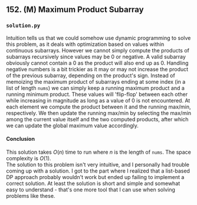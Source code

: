 ## 152. (M) Maximum Product Subarray

### `solution.py`
Intuition tells us that we could somehow use dynamic programming to solve this problem, as it deals with optimization based on values within continuous subarrays. However we cannot simply compute the products of subarrays recursively since values may be 0 or negative. A valid subarray obviously cannot contain a 0 as the product will also end up as 0. Handling negative numbers is a bit trickier as it may or may not increase the product of the previous subarray, depending on the product's sign. Instead of memoizing the maximum product of subarrays ending at some index (in a list of length `nums`) we can simply keep a running maximum product and a running minimum product. These values will 'flip-flop' between each other while increasing in magnitude as long as a value of 0 is not encountered. At each element we compute the product between it and the running max/min, respectively. We then update the running max/min by selecting the max/min among the current value itself and the two computed products, after which we can update the global maximum value accordingly.  
  
#### Conclusion
This solution takes $O(n)$ time to run where $n$ is the length of `nums`. The space complexity is $O(1)$.  
The solution to this problem isn't very intuitive, and I personally had trouble coming up with a solution. I got to the part where I realized that a list-based DP approach probably wouldn't work but ended up failing to implement a correct solution. At least the solution is short and simple and somewhat easy to understand - that's one more tool that I can use when solving problems like these.  
  
